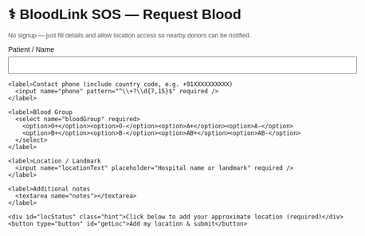<!doctype html>
<html>
<head>
  <meta charset="utf-8"/>
  <meta name="viewport" content="width=device-width,initial-scale=1"/>
  <title>BloodLink SOS — Request</title>
  <style>
    body{font-family:Arial;margin:24px;max-width:700px}
    label{display:block;margin-top:10px}
    input,select,textarea{width:100%;padding:8px;margin-top:6px}
    button{background:#d32;color:#fff;padding:10px 14px;border:none;border-radius:6px;margin-top:12px}
    .hint{font-size:0.9em;color:#555}
  </style>
</head>
<body>
  <h1>⚕️ BloodLink SOS — Request Blood</h1>
  <p class="hint">No signup — just fill details and allow location access so nearby donors can be notified.</p>

  <form id="sosForm">
    <label>Patient / Name
      <input name="patientName" required />
    </label>

    <label>Contact phone (include country code, e.g. +91XXXXXXXXXX)
      <input name="phone" pattern="^\\+?\\d{7,15}$" required />
    </label>

    <label>Blood Group
      <select name="bloodGroup" required>
        <option>O+</option><option>O-</option><option>A+</option><option>A-</option>
        <option>B+</option><option>B-</option><option>AB+</option><option>AB-</option>
      </select>
    </label>

    <label>Location / Landmark
      <input name="locationText" placeholder="Hospital name or landmark" required />
    </label>

    <label>Additional notes
      <textarea name="notes"></textarea>
    </label>

    <div id="locStatus" class="hint">Click below to add your approximate location (required)</div>
    <button type="button" id="getLoc">Add my location & submit</button>
  </form>

  <div id="result"></div>

<script>
const webAppUrl = 'YOUR_WEBAPP_URL'; // <-- paste the Apps Script web app URL here

document.getElementById('getLoc').addEventListener('click', async ()=>{
  const form = document.getElementById('sosForm');
  if (!form.reportValidity()) return;

  const status = document.getElementById('locStatus');
  status.textContent = 'Requesting location from your browser... (allow location)';
  if (!navigator.geolocation) {
    status.textContent = 'Geolocation not supported. Please enter Latitude & Longitude manually.';
    return;
  }

  navigator.geolocation.getCurrentPosition(async pos => {
    const lat = pos.coords.latitude;
    const lon = pos.coords.longitude;
    status.textContent = `Location captured (lat: ${lat.toFixed(5)}, lon: ${lon.toFixed(5)}) — sending...`;

    // collect form data
    const fd = new FormData(form);
    const data = {
      patientName: fd.get('patientName'),
      phone: fd.get('phone'),
      bloodGroup: fd.get('bloodGroup'),
      locationText: fd.get('locationText'),
      notes: fd.get('notes'),
      lat: lat,
      lon: lon
    };

    try {
      const res = await fetch(webAppUrl, {
        method: 'POST',
        mode: 'cors',
        headers: {'Content-Type':'application/json'},
        body: JSON.stringify(data)
      });
      const j = await res.json();
      if (j.status === 'ok') {
        document.getElementById('result').innerHTML = `<p style="color:green">Alert sent to ${j.notifiedCount} donors (or queued). Share this link so others can help.</p>`;
      } else if (j.status === 'no_coords') {
        document.getElementById('result').innerHTML = `<p style="color:orange">Could not get coordinates. Please add coordinates manually.</p>`;
      } else {
        document.getElementById('result').innerHTML = `<p style="color:red">Error: ${j.message || 'unknown'}</p>`;
      }
    } catch (err) {
      document.getElementById('result').innerHTML = `<p style="color:red">Network error: ${err}</p>`;
    }

  }, err => {
    document.getElementById('locStatus').textContent = 'Location denied or failed. Please allow location or enter lat/lon manually.';
  }, {enableHighAccuracy:true, timeout:10000});
});
</script>
</body>
</html>
